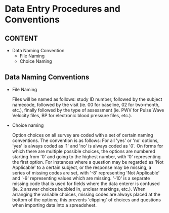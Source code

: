 Data Entry Procedures and Conventions
=====================================

CONTENT
-------

* Data Naming Convention
	- File Naming
	- Choice Naming
	
Data Naming Conventions
-----------------------

* File Naming

	Files will be named as follows: study ID number, followed by the
	subject namecode, followed by the visit (ie. 00 for baseline, 02 
	for two-month, etc.), finally followed by the type of assessment 
 	(ie. PWV for Pulse Wave Velocity files, BP for electronic blood 
 	pressure files, etc.). 

* Choice naming

 	Option choices on all survey are coded with a set of certain
 	naming conventions. The convention is as follows: For all
 	'yes' or 'no' options, 'yes' is always coded as '1' and 'no'
 	is always coded as '0'. On forms for which there are multiple
 	possible choices, the options are numbered starting from '0'
 	and going to the highest number, with '0' representing the 
 	first option. For instances where a question may be regarded
 	as 'Not Applicable' to a certain subject, or the response may 
 	be missing, a series of missing codes are set, with '-8' 
 	representing 'Not Applicable' and '-9' representing values 
 	which are missing. '-10' is a separate missing code that is 
 	used for fields where the data enterer is confused (ie. 2 answer 
 	choices bubbled in, unclear markings, etc.). When arranging the
 	variable choices, missing codes are always placed at the bottom
 	of the options; this prevents 'clipping' of choices and questions
 	when importing data into a spreadsheet.